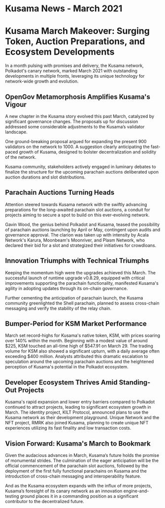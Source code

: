 # Kusama News - March 2021

# Kusama March Makeover: Surging Token, Auction Preparations, and Ecosystem Developments

In a month pulsing with promises and delivery, the Kusama network, Polkadot's
canary network, marked March 2021 with outstanding developments in multiple
fronts, leveraging its unique technology for network-wide growth and evolution.

## OpenGov Metamorphosis Amplifies Kusama's Vigour

A new chapter in the Kusama story evolved this past March, catalyzed by
significant governance changes. The proposals up for discussion addressed some
considerable adjustments to the Kusama’s validator landscape.

One ground-breaking proposal argued for expanding the present 900 validators on
the network to 1000. A suggestion clearly anticipating the fast-paced growth of
Kusama, designed to bolster decentralization and solidity of the network.

Kusama community, stakeholders actively engaged in luminary debates to finalize
the structure for the upcoming parachain auctions deliberated upon auction
durations and slot distributions.

## Parachain Auctions Turning Heads

Attention steered towards Kusama network with the swiftly advancing preparations
for the long-awaited parachain slot auctions, a conduit for projects aiming to
secure a spot to build on this ever-evolving network.

Gavin Wood, the genius behind Polkadot and Kusama, teased the possibility of
parachain auctions launching by April or May, contingent upon audits and
governance approval. The clarion was taken up with intensity by Acala Network's
Karura, Moonbeam's Moonriver, and Plasm Network, who declared their bid for a
slot and strategized their initiatives for crowdloans.

## Innovation Triumphs with Technical Triumphs

Keeping the momentum high were the upgrades achieved this March. The successful
launch of runtime upgrade v0.8.29, equipped with critical improvements
supporting the parachain functionality, manifested Kusama's agility in adopting
updates through its on-chain governance.

Further cementing the anticipation of parachain launch, the Kusama community
greenlighted the Shell parachain, planned to assess cross-chain messaging and
verify the stability of the relay chain.

## Bumper-Period for KSM Market Performance

March set record-highs for Kusama's native token, KSM, with prices soaring over
140% within the month. Beginning with a modest value of around $225, KSM touched
an all-time high of $547.91 on March 29. The trading volume for KSM also showed
a significant upturn, with a daily average often exceeding $400 million.
Analysts attributed this dramatic escalation to speculation around the upcoming
parachain auctions and the heightened perception of Kusama's potential in the
Polkadot ecosystem.

## Developer Ecosystem Thrives Amid Standing-Out Projects

Kusama's rapid expansion and lower entry barriers compared to Polkadot continued
to attract projects, leading to significant ecosystem growth in March. The
identity project, KILT Protocol, announced plans to use the Kusama network as
their development playground. Unique Network and the NFT project, RMRK also
joined Kusama, planning to create unique NFT experiences utilizing its fast
finality and low transaction costs.

## Vision Forward: Kusama's March to Bookmark

Given the audacious advances in March, Kusama’s future holds the promise of
monumental strides. The culmination of the eager anticipation will be the
official commencement of the parachain slot auctions, followed by the deployment
of the first fully functional parachains on Kusama and the introduction of
cross-chain messaging and interoperability feature.

And as the Kusama ecosystem expands with the influx of more projects, Kusama’s
foresight of its canary network as an innovation engine-and-testing ground
places it in a commanding position as a significant contributor to the
decentralized future.
